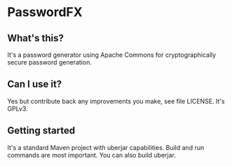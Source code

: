 # PasswordFX

## What's this?
It's a password generator using Apache Commons for cryptographically secure password generation.

## Can I use it?
Yes but contribute back any improvements you make, see file LICENSE. It's GPLv3.

## Getting started
It's a standard Maven project with uberjar capabilities. Build and run commands are most important. You can also build uberjar.
